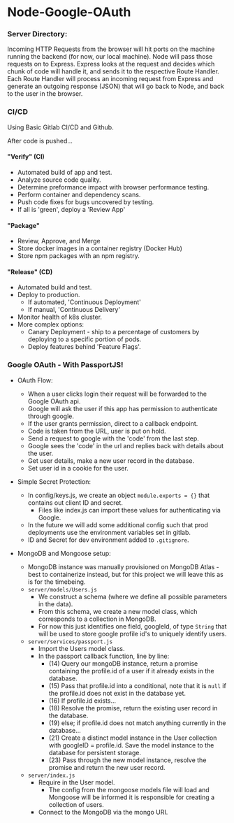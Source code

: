 # Node-Google-OAuth

### Server Directory:
Incoming HTTP Requests from the browser will hit ports on the machine running the backend (for now, our local machine). Node will pass those requests on to Express. Express looks at the request and decides which chunk of code will handle it, and sends it to the respective Route Handler. Each Route Handler will process an incoming request from Express and generate an outgoing response (JSON) that will go back to Node, and back to the user in the browser.

### CI/CD
Using Basic Gitlab CI/CD and Github.

After code is pushed...
#### "Verify" (CI)
* Automated build of app and test.
* Analyze source code quality.
* Determine preformance impact with browser performance testing.
* Perform container and dependency scans.
* Push code fixes for bugs uncovered by testing.
* If all is 'green', deploy a 'Review App'

#### "Package"
* Review, Approve, and Merge
* Store docker images in a container registry (Docker Hub)
* Store npm packages with an npm registry.

#### "Release" (CD)
* Automated build and test.
* Deploy to production.
  * If automated, 'Continuous Deployment'
  * If manual, 'Continuous Delivery'
* Monitor health of k8s cluster.
* More complex options:
  * Canary Deployment - ship to a percentage of customers by deploying to a specific portion of pods.
  * Deploy features behind 'Feature Flags'.


### Google OAuth - With PassportJS!
* OAuth Flow:
  * When a user clicks login their request will be forwarded to the Google OAuth api.
  * Google will ask the user if this app has permission to authenticate through google.
  * If the user grants permission, direct to a callback endpoint.
  * Code is taken from the URL, user is put on hold.
  * Send a request to google with the 'code' from the last step.
  * Google sees the 'code' in the url and replies back with details about the user.
  * Get user details, make a new user record in the database.
  * Set user id in a cookie for the user.

* Simple Secret Protection:
  * In config/keys.js, we create an object `module.exports = {}` that contains out client ID and secret.
    * Files like index.js can import these values for authenticating via Google.
  * In the future we will add some additional config such that prod deployments use the environment variables set in gitlab.
  * ID and Secret for dev environment added to `.gitignore`.

* MongoDB and Mongoose setup:
  * MongoDB instance was manually provisioned on MongoDB Atlas - best to containerize instead, but for this project we will leave this as is for the timebeing.
  * `server/models/Users.js`
    * We construct a schema (where we define all possible parameters in the data).
    * From this schema, we create a new model class, which corresponds to a collection in MongoDB.
    * For now this just identifies one field, googleId, of type `String` that will be used to store google profile id's to uniquely identify users.
  * `server/services/passport.js`
    * Import the Users model class.
    * In the passport callback function, line by line:
      * (14) Query our mongoDB instance, return a promise containing the profile.id of a user if it already exists in the database.
      * (15) Pass that profile.id into a conditional, note that it is `null` if the profile.id does not exist in the database yet.
      * (16) If profile.id exists...
      * (18) Resolve the promise, return the existing user record in the database.
      * (19) else; if profile.id does not match anything currently in the database...
      * (21) Create a distinct model instance in the User collection with googleID = profile.id. Save the model instance to the database for persistent storage.
      * (23) Pass through the new model instance, resolve the promise and return the new user record.
  * `server/index.js`
    * Require in the User model.
      * The config from the mongoose models file will load and Mongoose will be informed it is responsible for creating a collection of users.
    * Connect to the MongoDB via the mongo URI.
